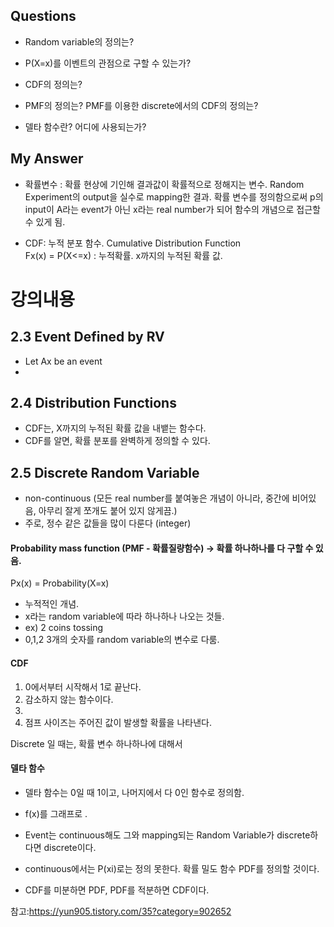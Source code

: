 
## Questions
- Random variable의 정의는?
- P(X=x)를 이벤트의 관점으로 구할 수 있는가?

- CDF의 정의는?

- PMF의 정의는? PMF를 이용한 discrete에서의 CDF의 정의는?

- 델타 함수란? 어디에 사용되는가?

## My Answer
- 확률변수 : 확률 현상에 기인해 결과값이 확률적으로 정해지는 변수. Random Experiment의 output을 실수로 mapping한 결과.
  확률 변수를 정의함으로써 p의 input이 A라는 event가 아닌 x라는 real number가 되어 함수의 개념으로 접근할 수 있게 됨. 

- CDF: 누적 분포 함수. Cumulative Distribution Function<br>
  Fx(x) = P(X<=x) : 누적확률. x까지의 누적된 확률 값.
  

# 강의내용 

## 2.3 Event Defined by RV 
- Let Ax be an event 
- 

## 2.4 Distribution Functions 

- CDF는, X까지의 누적된 확률 값을 내뱉는 함수다. 
- CDF를 알면, 확률 분포를 완벽하게 정의할 수 있다.



## 2.5 Discrete Random Variable 
 - non-continuous (모든 real number를 붙여놓은 개념이 아니라, 중간에 비어있음, 아무리 잘게 쪼개도 붙어 있지 않게끔.)
 - 주로, 정수 같은 값들을 많이 다룬다 (integer)

#### Probability mass function (PMF - 확률질량함수) -> 확률 하나하나를 다 구할 수 있음.
Px(x) = Probability(X=x) 
- 누적적인 개념. 
- x라는 random variable에 따라 하나하나 나오는 것들. 
- ex) 2 coins tossing 
- 0,1,2 3개의 숫자를 random variable의 변수로 다룸.

#### CDF
1. 0에서부터 시작해서 1로 끝난다.
2. 감소하지 않는 함수이다.
3. 
4. 점프 사이즈는 주어진 값이 발생할 확률을 나타낸다.


Discrete 일 때는, 확률 변수 하나하나에 대해서 


#### 델타 함수

- 델타 함수는 0일 때 1이고, 나머지에서 다 0인 함수로 정의함.
- f(x)를 그래프로 .

- Event는 continuous해도 그와 mapping되는 Random Variable가 discrete하다면 discrete이다. 
- continuous에서는 P(xi)로는 정의 못한다. 확률 밀도 함수 PDF를 정의할 것이다.


- CDF를 미분하면 PDF, PDF를 적분하면 CDF이다.

 참고:https://yun905.tistory.com/35?category=902652
